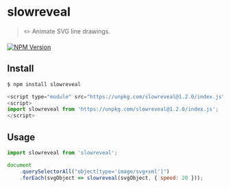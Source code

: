# slowreveal

> ✏️ Animate SVG line drawings.

[![NPM Version](http://img.shields.io/npm/v/slowreveal.svg?style=flat)](https://www.npmjs.org/package/slowreveal)

## Install

```bash
$ npm install slowreveal
```

```javascript
<script type="module" src="https://unpkg.com/slowreveal@1.2.0/index.js"></script>
<script>
import slowreveal from 'https://unpkg.com/slowreveal@1.2.0/index.js';
</script>
```

## Usage

```javascript
import slowreveal from 'slowreveal';

document
    .querySelectorAll("object[type='image/svg+xml']")
    .forEach(svgObject => slowreveal(svgObject, { speed: 20 }));
```
